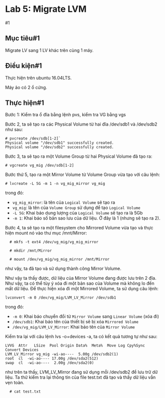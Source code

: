 # Lab 5: Migrate LVM

#1

## Mục tiêu#1

Migrate LV sang 1 LV khác trên cùng 1 máy. 

## Điều kiện#1

Thực hiện trên ubuntu 16.04LTS.

Máy ảo có 2 ổ cứng. 

## Thực hiện#1

Bước 1: Kiểm tra ổ đĩa bằng lệnh pvs, kiểm tra VG bằng vgs

Bước 2, ta sẽ tạo ra các Physical Volume từ hai đĩa /dev/sdb1 và /dev/sdb2 như sau:

```
# pvcreate /dev/sdb[1-2]`
Physical volume "/dev/sdb1" successfully created.
Physical volume "/dev/sdb2" successfully created.
```

Bước 3, ta sẽ tạo ra một Volume Group từ hai Physical Volume đã tạo ra:

  `# vgcreate vg_mig /dev/sdb[1-2]`

Bước thứ 5, tạo ra một Mirror Volume từ Volume Group vừa tạo với câu lệnh:

  `# lvcreate -L 5G -m 1 -n vg_mig_mirror vg_mig`

trong đó:

  - `vg_mig_mirror`: là tên của `Logical Volume` sẽ tạo ra
  - `vg_mig`: là tên của `Volume Group` sử dụng để tạo `Logical Volume`
  - `-L 5G`: Khai báo dung lượng của `Logical Volume` sẽ tạo ra là 5Gb
  - `-m 1`: Khai báo số bản sao lưu của dữ liệu. Ở đây là 1 (nhưng sẽ tạo ra 2).

Bước 4, ta sẽ tạo ra một filesystem cho Mirrored Volume vừa tạo và thực hiện mount nó vào thư mục /mnt/Mirror:

```
  # mkfs -t ext4 /dev/vg_mig/vg_mig_mirror

  # mkdir /mnt/Mirror

  # mount /dev/vg_mig/vg_mig_mirror /mnt/Mirror
```

như vậy, ta đã tạo và sử dụng thành công Mirror Volume.


Như vậy ta thấy được, dữ liệu của Mirror Volume đang được lưu trên 2 đĩa. Như vậy, ta có thể tùy ý xóa đi một bản sao của Volume mà không lo đến mất dữ liệu. 
Để thực hiện xóa đi một Mirrored Volume, ta sử dụng câu lệnh:

   `lvconvert -m 0 /dev/vg_mig/LVM_LV_Mirror /dev/sdb1`

trong đó:

  - `-m 0`: Khai báo chuyển đổi từ `Mirror Volume` sang `Linear Volume` (xóa đi)
  - `/dev/sdb1`: Khai báo tên của thiết bị sẽ bị xóa `Mirrored Volume`
  - `/dev/vg_mig/LVM_LV_Mirror`: Khai báo tên của `Mirror Volume`

Kiểm tra lại với câu lệnh lvs -o+devices -a, ta có kết quả tương tự như sau:

```
LVVG  Attr   LSize  Pool Origin Data%  Meta%  Move Log Cpy%Sync Convert Devices
LVM_LV_Mirror vg_mig -wi-ao----  5.00g /dev/sdb2(1)
root  cl  -wi-ao---- 17.00g /dev/sda2(512)
swap  cl  -wi-ao----  2.00g /dev/sda2(0)
```

như trên ta thấy, LVM_LV_Mirror đang sử dụng mỗi /dev/sdb2 để lưu trữ dữ liệu. Ta thử kiểm tra lại thông tin của file test.txt đã tạo và thấy dữ liệu vẫn vẹn toàn.

```
  # cat test.txt
```


